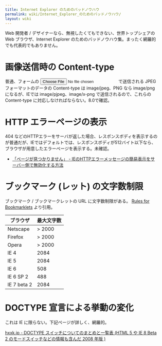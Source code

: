 ```yaml
---
title: Internet Explorer のためのバッドノウハウ
permalink: wiki/Internet_Explorer_のためのバッドノウハウ/
layout: wiki
---
```


Web 開発者 / デザイナーなら、無視したくてもできない、世界トップシェアの
Web ブラウザ、Internet Explorer
のためのバッドノウハウ集。まったく網羅的でも代表的でもありません。

画像送信時の Content-type
=========================

普通、フォームの <input type="file" /> で送信される JPEG
フォーマットのデータの Content-type は image/jpeg、PNG なら image/png
になるが、IEでは image/pjpeg、image/x-png で送信されるので、これらの
Content-type に対応しなければならない。8.0で確認。

HTTP エラーページの表示
=======================

404
などのHTTPエラーをサーバが返した場合、レスポンスボディを表示するのが普通だが、IEではデフォルトでは、レスポンスボディが512バイト以下なら、ブラウザが用意したエラーページを表示する。未確認。

-   [「ページが見つかりません」 -
    IEのHTTPエラーメッセージの簡易表示をサーバー側で無効化する方法](http://neta.ywcafe.net/000558.html)

ブックマーク (レット) の文字数制限
==================================

ブックマーク / ブックマークレットの URL に文字数制限がある。 [Rules for
Bookmarklets](http://subsimple.com/bookmarklets/rules.asp) より引用。

|ブラウザ|最大文字数|
|--------|----------|
|Netscape|\> 2000|
|Firefox|\> 2000|
|Opera|\> 2000|
|IE 4|2084|
|IE 5|2084|
|IE 6|508|
|IE 6 SP 2|488|
|IE 7 beta 2|2084|

DOCTYPE 宣言による挙動の変化
============================

これは IE に限らない。下記ページが詳しく、網羅的。

[hxxk.jp - DOCTYPE スイッチについてのまとめと一覧表 (HTML 5 や IE 8 Beta
2 のモードスイッチなどの情報も含んだ 2008 年版
)](http://hxxk.jp/2008/09/29/0118)
